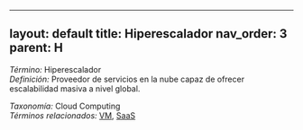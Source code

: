 
---
layout: default
title: Hiperescalador
nav_order: 3
parent: H
---

*Término:* Hiperescalador  
*Definición:* Proveedor de servicios en la nube capaz de ofrecer escalabilidad masiva a nivel global.

*Taxonomía:* Cloud Computing  
*Términos relacionados:* [VM](https://maleniski.github.io/diccionario-angl-tec-mx/docs/alfabeticamente/V/vm/), [SaaS](https://maleniski.github.io/diccionario-angl-tec-mx/docs/alfabeticamente/S/saas/)
